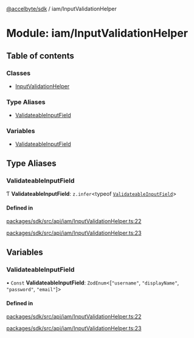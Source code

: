 [@accelbyte/sdk](../README.md) / iam/InputValidationHelper

# Module: iam/InputValidationHelper

## Table of contents

### Classes

- [InputValidationHelper](../classes/iam_InputValidationHelper.InputValidationHelper.md)

### Type Aliases

- [ValidateableInputField](iam_InputValidationHelper.md#validateableinputfield)

### Variables

- [ValidateableInputField](iam_InputValidationHelper.md#validateableinputfield-1)

## Type Aliases

### ValidateableInputField

Ƭ **ValidateableInputField**: `z.infer`<typeof [`ValidateableInputField`](iam_InputValidationHelper.md#validateableinputfield-1)\>

#### Defined in

[packages/sdk/src/api/iam/InputValidationHelper.ts:22](https://github.com/AccelByte/accelbyte-web-sdk/blob/671b687/packages/sdk/src/api/iam/InputValidationHelper.ts#L22)

[packages/sdk/src/api/iam/InputValidationHelper.ts:23](https://github.com/AccelByte/accelbyte-web-sdk/blob/671b687/packages/sdk/src/api/iam/InputValidationHelper.ts#L23)

## Variables

### ValidateableInputField

• `Const` **ValidateableInputField**: `ZodEnum`<[``"username"``, ``"displayName"``, ``"password"``, ``"email"``]\>

#### Defined in

[packages/sdk/src/api/iam/InputValidationHelper.ts:22](https://github.com/AccelByte/accelbyte-web-sdk/blob/671b687/packages/sdk/src/api/iam/InputValidationHelper.ts#L22)

[packages/sdk/src/api/iam/InputValidationHelper.ts:23](https://github.com/AccelByte/accelbyte-web-sdk/blob/671b687/packages/sdk/src/api/iam/InputValidationHelper.ts#L23)
